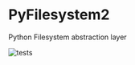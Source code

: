 PyFilesystem2
=============

Python Filesystem abstraction layer

![tests](https://travis-ci.org/PyFilesystem/pyfilesystem2.svg?branch=master)
